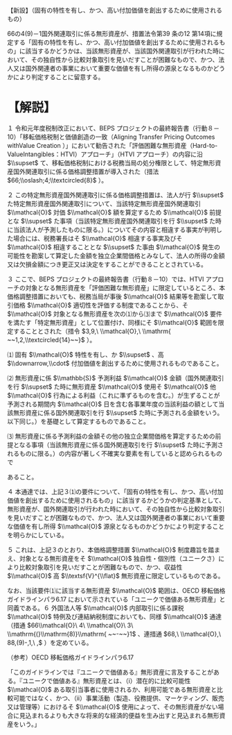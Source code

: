 【新設】（固有の特性を有し、かつ、高い付加価値を創出するために使用されるもの）

66の4(9)－1国外関連取引に係る無形資産が、措置法令第39 条の12 第14項に規定する「固有の特性を有し、かつ、高い付加価値を創出するために使用されるもの」に該当するかどうかは、当該無形資産が、当該国外関連取引が行われた時において、その独自性から比較対象取引を見いだすことが困難なもので、かつ、法人又は国外関連者の事業において重要な価値を有し所得の源泉となるものかどうかにより判定することに留意する。

# 【解説】

１ 令和元年度税制改正において、BEPS プロジェクトの最終報告書（行動８－10）「移転価格税制と価値創造の一致（Aligning Transfer Pricing Outcomes withValue Creation ）」において勧告された「評価困難な無形資産（Hard-to-ValueIntangibles：HTVI）アプローチ」（HTVI アプローチ）の内容に沿 $\\supset$ て、移転価格税制における税務当局の処分権限として、特定無形資産国外関連取引に係る価格調整措置が導入された（措法 $66;\\oslash;4;\\textcircled{8}$ ）。

２ この特定無形資産国外関連取引に係る価格調整措置は、法人が行 $\\supset$ た特定無形資産国外関連取引について、当該特定無形資産国外関連取引 $\\mathcal{O}$ 対価 $\\mathcal{O}$ 額を算定するため $\\mathcal{O}$ 前提とな $\\supset$ た事項（当該特定無形資産国外関連取引を行 $\\supset$ た時に当該法人が予測したものに限る。）についてその内容と相違する事実が判明した場合には、税務署長はそ $\\mathcal{O}$ 相違する事実及びそ $\\mathcal{O}$ 相違することとな $\\supset$ た事由 $\\mathcal{O}$ 発生の可能性を勘案して算定した金額を独立企業間価格とみなして、法人の所得の金額又は欠損金額につき更正又は決定をすることができることとされている。

３ ここで、BEPS プロジェクトの最終報告書（行動８－10）では、HTVI アプローチの対象となる無形資産を「評価困難な無形資産」に限定しているところ、本価格調整措置においても、税務当局が事後 $\\mathcal{O}$ 結果等を勘案して取引価格 $\\mathcal{O}$ 適切性を評価する制度であることから、そ $\\mathcal{O}$ 対象となる無形資産を次の⑴から⑶まで $\\mathcal{O}$ 要件を満たす「特定無形資産」として位置付け、同様にそ $\\mathcal{O}$ 範囲を限定することとされた（措令 $3,9,\ \\mathcal{O},\ \\mathrm{ ~~1,2,\\textcircled{14}~~}$ ）。

⑴ 固有 $\\mathcal{O}$ 特性を有し、か $\\supset$ 、高 $\\downarrow,\\cdot$ 付加価値を創出するために使用されるものであること。

⑵ 無形資産に係 $\\mathbb{S}$ 予測利益 $\\mathcal{O}$ 金額（国外関連取引を行 $\\supset$ た時に無形資産 $\\mathcal{O}$ 使用そ $\\mathcal{O}$ 他 $\\mathcal{O}$ 行為による利益（これに準ずるものを含む。）が生ずることが予測される期間内 $\\mathcal{O}$ 日を含む各事業年度の当該利益の額として当該無形資産に係る国外関連取引を行 $\\supset$ た時に予測される金額をいう。以下同じ。）を基礎として算定するものであること。

⑶ 無形資産に係る予測利益の金額その他の独立企業間価格を算定するための前提となる事項（当該無形資産に係る国外関連取引を行 $\\supset$ た時に予測されるものに限る。）の内容が著しく不確実な要素を有していると認められるもので

あること。

４ 本通達では、上記３⑴の要件について、「固有の特性を有し、かつ、高い付加価値を創出するために使用されるもの」に該当するかどうかの判定基準として、無形資産が、国外関連取引が行われた時において、その独自性から比較対象取引を見いだすことが困難なもので、かつ、法人又は国外関連者の事業において重要な価値を有し所得 $\\mathcal{O}$ 源泉となるものかどうかにより判定することを明らかにしている。

５ これは、上記３のとおり、本価格調整措置 $\\mathcal{O}$ 制度趣旨を踏まえ、対象となる無形資産をそ $\\mathcal{O}$ 独自性・個別性（ユニークさ）により比較対象取引を見いだすことが困難なもので、かつ、収益性 $\\mathcal{O}$ 高 $\\textsf{V}^{\\flat}$ 無形資産に限定しているものである。

なお、当該要件⑴に該当する無形資産 $\\mathcal{O}$ 範囲は、OECD 移転価格ガイドラインパラ6.17 において示されている「ユニークで価値ある無形資産」と同義である。６ 外国法人等 $\\mathcal{O}$ 内部取引に係る課税 $\\mathcal{O}$ 特例及び連結納税制度においても、同様 $\\mathcal{O}$ 通達（措通 $66\\mathcal{O}\ 4\ \\mathcal{O}\ 3\ \\mathrm{(}\\mathrm{8)}\\mathrm{ ~~-~~}1$ 、連措通 $68,\ \\mathcal{O},\ 88,(9)-,1,\ ,$ ）を定めている。

（参考）OECD 移転価格ガイドラインパラ6.17

「このガイドラインでは『ユニークで価値ある』無形資産に言及することがある。『ユニークで価値ある』無形資産とは、（i）潜在的に比較可能性 $\\mathcal{O}$ ある取引当事者に使用されるか、利用可能である無形資産と比較可能ではなく、かつ、（ii）事業活動（製造、役務提供、マーケティング、販売又は管理等）におけるそ $\\mathcal{O}$ 使用によって、その無形資産がない場合に見込まれるよりも大きな将来的な経済的便益を生み出すと見込まれる無形資産をいう。」